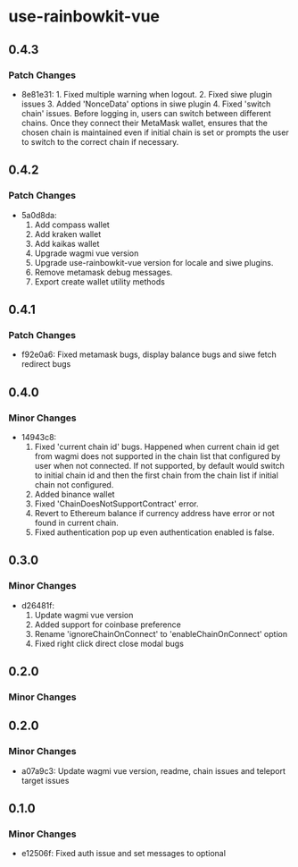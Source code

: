 # use-rainbowkit-vue

## 0.4.3

### Patch Changes

- 8e81e31: 1. Fixed multiple warning when logout. 2. Fixed siwe plugin issues 3. Added 'NonceData' options in siwe plugin 4. Fixed 'switch chain' issues. Before logging in, users can switch between different chains. Once they connect their MetaMask wallet, ensures that the chosen chain is maintained even if initial chain is set or prompts the user to switch to the correct chain if necessary.

## 0.4.2

### Patch Changes

- 5a0d8da:
  1. Add compass wallet
  2. Add kraken wallet
  3. Add kaikas wallet
  4. Upgrade wagmi vue version
  5. Upgrade use-rainbowkit-vue version for locale and siwe plugins.
  6. Remove metamask debug messages.
  7. Export create wallet utility methods

## 0.4.1

### Patch Changes

- f92e0a6: Fixed metamask bugs, display balance bugs and siwe fetch redirect bugs

## 0.4.0

### Minor Changes

- 14943c8:
  1. Fixed 'current chain id' bugs. Happened when current chain id get from wagmi does not supported in the chain list that configured by user when not connected. If not supported, by default would switch to initial chain id and then the first chain from the chain list if initial chain not configured.
  2. Added binance wallet
  3. Fixed 'ChainDoesNotSupportContract' error.
  4. Revert to Ethereum balance if currency address have error or not found in current chain.
  5. Fixed authentication pop up even authentication enabled is false.

## 0.3.0

### Minor Changes

- d26481f:
  1. Update wagmi vue version
  2. Added support for coinbase preference
  3. Rename 'ignoreChainOnConnect' to 'enableChainOnConnect' option
  4. Fixed right click direct close modal bugs

## 0.2.0

### Minor Changes

## 0.2.0

### Minor Changes

- a07a9c3: Update wagmi vue version, readme, chain issues and teleport target issues

## 0.1.0

### Minor Changes

- e12506f: Fixed auth issue and set messages to optional

